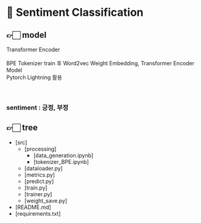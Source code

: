 # 🤖 Sentiment Classification
## 👉🏻 model
Transformer Encoder<br><br>
BPE Tokenizer train 후 Word2vec Weight Embedding, Transformer Encoder Model<br>
Pytorch Lightning 활용
<br>
<br>
<br>

### sentiment : 긍정, 부정


## 👉🏻 tree
  * [src]
    * [processing]
      * [data_generation.ipynb]
      * [tokenizer_BPE.ipynb]
    * [dataloader.py]
    * [metrics.py]
    * [predict.py]
    * [train.py]
    * [trainer.py]
    * [weight_save.py]    
  * [README.md]
  * [requirements.txt]